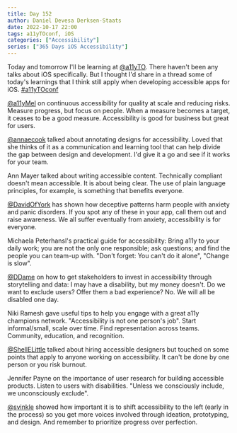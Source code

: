 ```yaml
---
title: Day 152
author: Daniel Devesa Derksen-Staats
date: 2022-10-17 22:00
tags: a11yTOconf, iOS
categories: ["Accessibility"]
series: ["365 Days iOS Accessibility"]
---
```


Today and tomorrow I'll be learning at [@a11yTO](https://twitter.com/a11yTO). There haven't been any talks about iOS specifically. But I thought I'd share in a thread some of today's learnings that I think still apply when developing accessible apps for iOS. [#a11yTOconf](365-days-ios-accessibility/tag/a11ytoconf/)

[@a11yMel](https://twitter.com/a11yMel) on continuous accessibility for quality at scale and reducing risks. Measure progress, but focus on people. When a measure becomes a target, it ceases to be a good measure. Accessibility is good for business but great for users.

[@annaecook](https://twitter.com/annaecook) talked about annotating designs for accessibility. Loved that she thinks of it as a communication and learning tool that can help divide the gap between design and development. I'd give it a go and see if it works for your team.

Ann Mayer talked about writing accessible content. Technically compliant doesn't mean accessible. It is about being clear. The use of plain language principles, for example, is something that benefits everyone.

[@DavidOfYork](https://twitter.com/DavidOfYork) has shown how deceptive patterns harm people with anxiety and panic disorders. If you spot any of these in your app, call them out and raise awareness. We all suffer eventually from anxiety, accessibility is for everyone.

Michaela Peterhansl's practical guide for accessibility: Bring a11y to your daily work; you are not the only one responsible; ask questions; and find the people you can team-up with. "Don't forget: You can't do it alone", "Change is slow".

[@DDame](https://twitter.com/DDame) on how to get stakeholders to invest in accessibility through storytelling and data: I may have a disability, but my money doesn't. Do we want to exclude users? Offer them a bad experience? No. We will all be disabled one day.

Niki Ramesh gave useful tips to help you engage with a great a11y champions network. "Accessibility is not one person's job". Start informal/small, scale over time. Find representation across teams. Community, education, and recognition.

[@ShellELittle](https://twitter.com/ShellELittle) talked about hiring accessible designers but touched on some points that apply to anyone working on accessibility. It can't be done by one person or you risk burnout.

Jennifer Payne on the importance of user research for building accessible products. Listen to users with disabilities. "Unless we consciously include, we unconsciously exclude".

[@svinkle](https://twitter.com/svinkle) showed how important it is to shift accessibility to the left (early in the process) so you get more voices involved through ideation, prototyping, and design. And remember to prioritize progress over perfection.





















